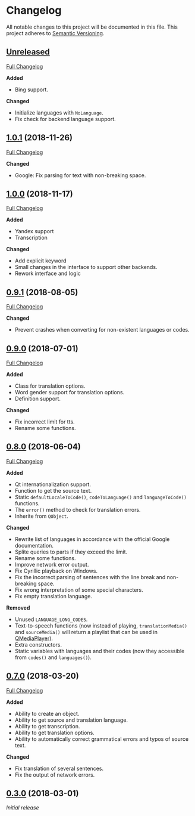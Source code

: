 # Changelog

All notable changes to this project will be documented in this file. This project adheres to [Semantic Versioning](http://semver.org/spec/v2.0.0.html).

## [Unreleased](https://github.com/Shatur95/crow-translate/tree/HEAD)

[Full Changelog](https://github.com/Shatur95/QOnlineTranslator/compare/1.0.1...HEAD)

**Added**

-   Bing support.

**Changed**

-   Initialize languages with `NoLanguage`.
-   Fix check for backend language support.

## [1.0.1](https://github.com/Shatur95/QOnlineTranslator/tree/1.0.1) (2018-11-26)

[Full Changelog](https://github.com/Shatur95/QOnlineTranslator/compare/1.0.0...1.0.1)

**Changed**

-   Google: Fix parsing for text with non-breaking space.

## [1.0.0](https://github.com/Shatur95/QOnlineTranslator/tree/1.0.0) (2018-11-17)

[Full Changelog](https://github.com/Shatur95/QOnlineTranslator/compare/0.9.1...1.0.0)

**Added**

-   Yandex support
-   Transcription

**Changed**

-   Add explicit keyword
-   Small changes in the interface to support other backends.
-   Rework interface and logic

## [0.9.1](https://github.com/Shatur95/QOnlineTranslator/tree/0.9.1) (2018-08-05)

[Full Changelog](https://github.com/Shatur95/QOnlineTranslator/compare/0.9.0...0.9.1)

**Changed**

-   Prevent crashes when converting for non-existent languages or codes.

## [0.9.0](https://github.com/Shatur95/QOnlineTranslator/tree/0.9.0) (2018-07-01)

[Full Changelog](https://github.com/Shatur95/QOnlineTranslator/compare/0.8.0...0.9.0)

**Added**

-   Class for translation options.
-   Word gender support for translation options.
-   Definition support.

**Changed**

-   Fix incorrect limit for tts.
-   Rename some functions.

## [0.8.0](https://github.com/Shatur95/QOnlineTranslator/tree/0.8.0) (2018-06-04)

[Full Changelog](https://github.com/Shatur95/QOnlineTranslator/compare/0.7.0...0.8.0)

**Added**

-   Qt internationalization support.
-   Function to get the source text.
-   Static `defaultLocaleToCode()`, `codeToLanguage()` and `languageToCode()` functions.
-   The `error()` method to check for translation errors.
-   Inherite from `QObject`.

**Changed**

-   Rewrite list of languages in accordance with the official Google documentation.
-   Splite queries to parts if they exceed the limit.
-   Rename some functions.
-   Improve network error output.
-   Fix Cyrillic playback on Windows.
-   Fix the incorrect parsing of sentences with the line break and non-breaking space.
-   Fix wrong interpretation of some special characters.
-   Fix empty translation language.

**Removed**

-   Unused `LANGUAGE_LONG_CODES`.
-   Text-to-speech functions (now instead of playing, `translationMedia()` and `sourceMedia()` will return a playlist that can be used in [QMediaPlayer](https://doc.qt.io/qt-5/qmediaplayer.html "Qt Documentation")).
-   Extra constructors.
-   Static variables with languages and their codes (now they accessible from `codes()` and `languages()`).

## [0.7.0](https://github.com/Shatur95/QOnlineTranslator/tree/0.7.0) (2018-03-20)

[Full Changelog](https://github.com/Shatur95/QOnlineTranslator/compare/0.3.0...0.7.0)

**Added**

-   Ability to create an object.
-   Ability to get source and translation language.
-   Ability to get transcription.
-   Ability to get translation options.
-   Ability to automatically correct grammatical errors and typos of source text.

**Changed**

-   Fix translation of several sentences.
-   Fix the output of network errors.

## [0.3.0](https://github.com/Shatur95/QOnlineTranslator/tree/0.3.0) (2018-03-01)

_Initial release_
